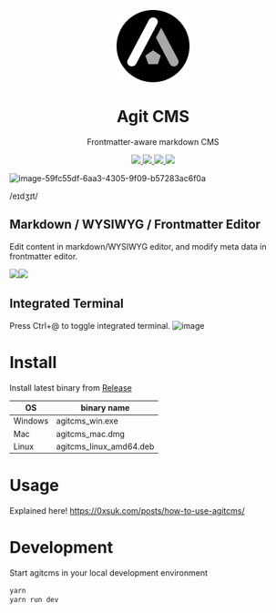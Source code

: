 <p align="center">
    <img src="https://github.com/0xsuk/agitcms/raw/main/public/icons/128x128.png">
    <h1 align="center">Agit CMS</h1>
    <p align="center">Frontmatter-aware markdown CMS</p>
</p>

<p align="center">
  <a aria-label="Hugo" href="https://gohugo.io/">
    <img src="https://img.shields.io/badge/-hugo-ff69b4">
  </a>
  <a aria-label="Jekyll" href="https://jekyllrb.com/">
    <img src="https://img.shields.io/badge/-jekyll-red">
  </a>
  <a aria-label="Next.js" href="https://nextjs.org/">
    <img src="https://img.shields.io/badge/-next.js-black">
  </a>
  <a aria-label="Gatsby.js" href="https://www.gatsbyjs.com/">
    <img src="https://img.shields.io/badge/-gatsby.js-blueviolet">
  </a>
</p>

![image-59fc55df-6aa3-4305-9f09-b57283ac6f0a](https://user-images.githubusercontent.com/97814789/171836599-b3d0a87e-186b-4bb6-afa6-049fc9c5bd3b.png)



/eɪdʒɪt/  

## Markdown / WYSIWYG / Frontmatter Editor
Edit content in markdown/WYSIWYG editor, and modify meta data in frontmatter editor.

<img src="https://user-images.githubusercontent.com/97814789/171833851-b215b036-1fd1-461b-af04-cb770efe9b97.png" width="50%"><img src="https://user-images.githubusercontent.com/97814789/171833708-d6991249-2669-4c1b-be05-190d7035c7c6.png" width="50%">

## Integrated Terminal
Press Ctrl+@ to toggle integrated terminal.
![image](https://user-images.githubusercontent.com/97814789/171834291-29689bc3-dd43-4ecf-b2ee-31976b17eae3.png)


# Install
Install latest binary from [Release](https://github.com/0xsuk/agitcms/releases)

| OS | binary name |
| --- | --- |
| Windows | agitcms_win.exe |
| Mac | agitcms_mac.dmg |
| Linux | agitcms_linux_amd64.deb |


# Usage
Explained here! https://0xsuk.com/posts/how-to-use-agitcms/


# Development
Start agitcms in your local development environment
```
yarn 
yarn run dev
```
